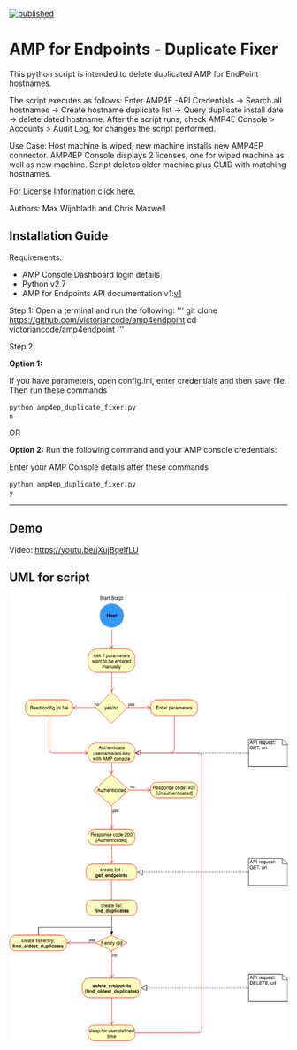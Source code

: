 [![published](https://static.production.devnetcloud.com/codeexchange/assets/images/devnet-published.svg)](https://developer.cisco.com/codeexchange/github/repo/victoriancode/amp4endpoint)
# AMP for Endpoints - Duplicate Fixer
This python script is intended to delete duplicated AMP for EndPoint hostnames.

The script executes as follows: Enter AMP4E -API Credentials -> Search all hostnames -> Create hostname duplicate list -> Query duplicate install date -> delete dated hostname. After the script runs, check AMP4E Console > Accounts > Audit Log, for changes the script performed.

Use Case: Host machine is wiped, new machine installs new AMP4EP connector. AMP4EP Console displays 2 licenses, one for wiped machine as well as new machine. Script deletes older machine plus GUID with matching hostnames.

[For License Information click here.](./LICENSE)

Authors: Max Wijnbladh and Chris Maxwell

## Installation Guide
Requirements: 
 - AMP Console Dashboard login details 
 - Python v2.7
 - AMP for Endpoints API documentation v1:[v1](https://api-docs.amp.cisco.com/api_resources?api_host=api.eu.amp.cisco.com&api_version=v1)
 
 Step 1:
 Open a terminal and run the following:
 '''
 git clone https://github.com/victoriancode/amp4endpoint
 cd victoriancode/amp4endpoint
 '''
 
 Step 2:
 
 **Option 1:**
 
 If you have parameters, open config.ini, enter credentials and then save file. Then run these commands
 ```
 python amp4ep_duplicate_fixer.py
 n
 ```
 
 OR
 
**Option 2:** Run the following command and your AMP console credentials:
 
 Enter your AMP Console details after these commands
 ```
 python amp4ep_duplicate_fixer.py
 y
 ```
 _____
## Demo
Video: https://youtu.be/jXujBqelfLU

## UML for script

![](AMP4EP_Duplicator.png)
